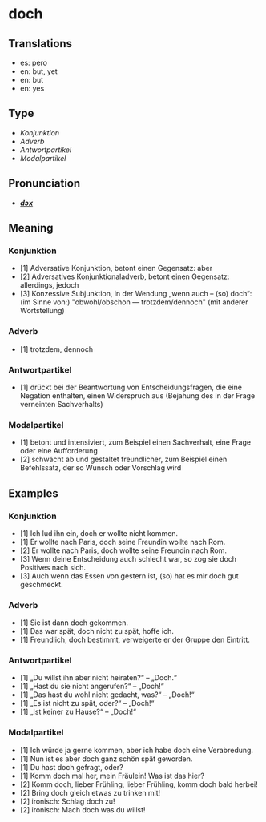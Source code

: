 # doch
## Translations
- es: pero
- en: but, yet
- en: but
- en: yes
## Type
- _Konjunktion_
- _Adverb_
- _Antwortpartikel_
- _Modalpartikel_
## Pronunciation
- **_[dɔx](https://commons.wikimedia.org/wiki/File:De-doch.ogg)_**
## Meaning
### Konjunktion
- [1] Adversative Konjunktion, betont einen Gegensatz: aber
- [2] Adversatives Konjunktionaladverb, betont einen Gegensatz: allerdings, jedoch
- [3] Konzessive Subjunktion, in der Wendung „wenn auch – (so) doch“: (im Sinne von:) "obwohl/obschon — trotzdem/dennoch" (mit anderer Wortstellung)
### Adverb
- [1] trotzdem, dennoch
### Antwortpartikel
- [1] drückt bei der Beantwortung von Entscheidungsfragen, die eine Negation enthalten, einen Widerspruch aus (Bejahung des in der Frage verneinten Sachverhalts)
### Modalpartikel
- [1] betont und intensiviert, zum Beispiel einen Sachverhalt, eine Frage oder eine Aufforderung
- [2] schwächt ab und gestaltet freundlicher, zum Beispiel einen Befehlssatz, der so Wunsch oder Vorschlag wird
## Examples
### Konjunktion
- [1] Ich lud ihn ein, doch er wollte nicht kommen.
- [1] Er wollte nach Paris, doch seine Freundin wollte nach Rom.
- [2] Er wollte nach Paris, doch wollte seine Freundin nach Rom.
- [3] Wenn deine Entscheidung auch schlecht war, so zog sie doch Positives nach sich.
- [3] Auch wenn das Essen von gestern ist, (so) hat es mir doch gut geschmeckt.
### Adverb
- [1] Sie ist dann doch gekommen.
- [1] Das war spät, doch nicht zu spät, hoffe ich.
- [1] Freundlich, doch bestimmt, verweigerte er der Gruppe den Eintritt.
### Antwortpartikel
- [1] „Du willst ihn aber nicht heiraten?“ – „Doch.“
- [1] „Hast du sie nicht angerufen?“ – „Doch!“
- [1] „Das hast du wohl nicht gedacht, was?“ – „Doch!“
- [1] „Es ist nicht zu spät, oder?“ – „Doch!“
- [1] „Ist keiner zu Hause?“ – „Doch!“
### Modalpartikel
- [1] Ich würde ja gerne kommen, aber ich habe doch eine Verabredung.
- [1] Nun ist es aber doch ganz schön spät geworden.
- [1] Du hast doch gefragt, oder?
- [1] Komm doch mal her, mein Fräulein! Was ist das hier?
- [2] Komm doch, lieber Frühling, lieber Frühling, komm doch bald herbei!
- [2] Bring doch gleich etwas zu trinken mit!
- [2] ironisch: Schlag doch zu!
- [2] ironisch: Mach doch was du willst!

